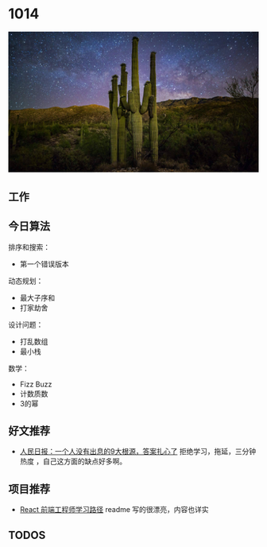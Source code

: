 
# 1014

![](./bg-imgs/1014.jpg)

## 工作


## 今日算法

排序和搜索：

- 第一个错误版本

动态规划：

- 最大子序和
- 打家劫舍

设计问题：

- 打乱数组
- 最小栈

数学：

- Fizz Buzz
- 计数质数
- 3的幂


## 好文推荐

- [人民日报：一个人没有出息的9大根源，答案扎心了](https://zhuanlan.zhihu.com/p/418791962) 拒绝学习，拖延，三分钟热度 ，自己这方面的缺点好多啊。


## 项目推荐

- [React 前端工程师学习路径](https://github.com/tuture-dev/react-roadmap) readme 写的很漂亮，内容也详实

## TODOS
